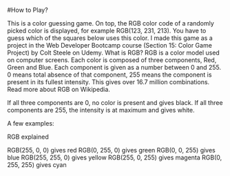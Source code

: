 #How to Play?

This is a color guessing game. On top, the RGB color code of a randomly picked color is displayed, for example RGB(123, 231, 213). You have to guess which of the squares below uses this color.
I made this game as a project in the Web Developer Bootcamp course (Section 15: Color Game Project) by Colt Steele on Udemy.
What is RGB?
RGB is a color model used on computer screens. Each color is composed of three components, Red, Green and Blue. Each component is given as a number between 0 and 255. 0 means total absence of that component, 255 means the component is present in its fullest intensity. This gives over 16.7 million combinations. Read more about RGB on Wikipedia.

If all three components are 0, no color is present and gives black. If all three components are 255, the intensity is at maximum and gives white.

A few examples:

RGB explained

RGB(255, 0, 0) gives red
RGB(0, 255, 0) gives green
RGB(0, 0, 255) gives blue
RGB(255, 255, 0) gives yellow
RGB(255, 0, 255) gives magenta
RGB(0, 255, 255) gives cyan
